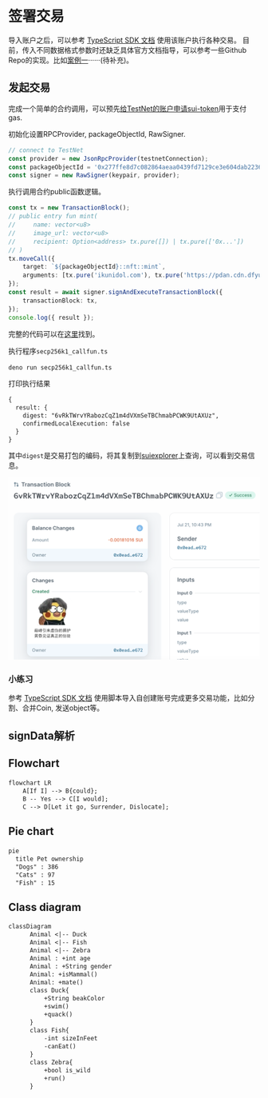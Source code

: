 # 签署交易

导入账户之后，可以参考 [TypeScript SDK 文档](https://github.com/MystenLabs/sui/tree/main/sdk/typescript) 使用该账户执行各种交易。
目前，传入不同数据格式参数时还缺乏具体官方文档指导，可以参考一些Github Repo的实现。比如[案例一](https://github.com/icodezjb/learn-move/blob/main/sui-vector/call.ts)······(待补充)。

## 发起交易

完成一个简单的合约调用，可以预先[给TestNet的账户申请sui-token](../../../unit-one/lessons/1_配置环境.md#获得测试网-testnet-的-sui-tokens)用于支付gas. 

初始化设置RPCProvider, packageObjectId, RawSigner.
```typescript
// connect to TestNet
const provider = new JsonRpcProvider(testnetConnection);
const packageObjectId = '0x277ffe8d7c082864aeaa0439fd7129ce3e604dab223674de29449792296d2163';
const signer = new RawSigner(keypair, provider);
```

执行调用合约public函数逻辑。

```typescript
const tx = new TransactionBlock();
// public entry fun mint(
//     name: vector<u8>
//     image_url: vector<u8>
//     recipient: Option<address> tx.pure([]) | tx.pure(['0x...'])
// )
tx.moveCall({
    target: `${packageObjectId}::nft::mint`,
    arguments: [tx.pure('ikunidol.com'), tx.pure('https://pdan.cdn.dfyun.com.cn/pdan1/2023/0629/7.jpg'), tx.pure([address])],
});
const result = await signer.signAndExecuteTransactionBlock({
    transactionBlock: tx,
});
console.log({ result });
```

完整的代码可以在[这里](../example_projects/secp256k1_callfun.ts)找到。

执行程序`secp256k1_callfun.ts`

`deno run secp256k1_callfun.ts`

打印执行结果
```
{
  result: {
    digest: "6vRkTWrvYRabozCqZ1m4dVXmSeTBChmabPCWK9UtAXUz",
    confirmedLocalExecution: false
  }
}
```

其中`digest`是交易打包的编码，将其复制到[suiexplorer](https://suiexplorer.com/txblock/6vRkTWrvYRabozCqZ1m4dVXmSeTBChmabPCWK9UtAXUz?network=testnet)上查询，可以看到交易信息。

![txb](../images/txb_res.jpg)

### 小练习

参考 [TypeScript SDK 文档](https://github.com/MystenLabs/sui/tree/main/sdk/typescript) 使用脚本导入自创建账号完成更多交易功能，比如分割、合并Coin, 发送object等。


## signData解析

## Flowchart

```mermaid
flowchart LR
    A[If I] --> B{could};
    B -- Yes --> C[I would];
    C --> D[Let it go, Surrender, Dislocate];
```

## Pie chart

```mermaid
pie 
  title Pet ownership
  "Dogs" : 386
  "Cats" : 97
  "Fish" : 15
```

## Class diagram

```mermaid
classDiagram
      Animal <|-- Duck
      Animal <|-- Fish
      Animal <|-- Zebra
      Animal : +int age
      Animal : +String gender
      Animal: +isMammal()
      Animal: +mate()
      class Duck{
          +String beakColor
          +swim()
          +quack()
      }
      class Fish{
          -int sizeInFeet
          -canEat()
      }
      class Zebra{
          +bool is_wild
          +run()
      }
```